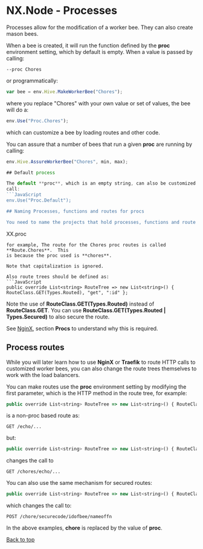 # NX.Node - Processes

Processes allow for the modification of a worker bee.  They can also create mason bees.

When a bee is created, it will run the function defined by the **proc** environment
setting, which by default is empty.   When a value is passed by calling:
```
--proc Chores
```
or programmatically:
```JavaScript
var bee = env.Hive.MakeWorkerBee("Chores");
```
where you replace "Chores" with your own value or set of values, the bee will do a:
```JavaScript
env.Use("Proc.Chores");
```
which can customize a bee by loading routes and other code.

You can assure that a number of bees that run a given **proc** are running by calling:
```JavaScript
env.Hive.AssureWorkerBee("Chores", min, max);

## Default process

The default **proc**, which is an empty string, can also be customized.  At start, it will
call:
```JavaScript
env.Use("Proc.Default");

## Naming Processes, functions and routes for procs

You need to name the projects that hold processes, functions and route in the format of:
```
XX.proc
```
for example, The route for the Chores proc routes is called **Route.Chores**.  This
is because the proc used is **chores**.

Note that capitalization is ignored.

Also route trees should be defined as:
```JavaScript
public override List<string> RouteTree => new List<string>() { RouteClass.GET(Types.Routed), "get", ":id" };
```
Note the use of **RouteClass.GET(Types.Routed)** instead of **RouteClass.GET**.  You can use 
**RouteClass.GET(Types.Routed | Types.Secured)** to also secure the route.

See [NginX](README_NGINX.md), section **Procs** to understand why this is required.

## Process routes

While you will later learn how to use **NginX** or **Traefik** to route  HTTP calls to
customized worker bees, you can also change the route trees themselves to work with
the load balancers.

You can make routes use the **proc** environment setting by modifying the first parameter,
which is the HTTP method in the route tree, for example:
```JavaScript
public override List<string> RouteTree => new List<string>() { RouteClass.GET(), "echo", "?opt?" };
```
is a non-proc based route as:
```
GET /echo/...
```
but:
```JavaScript
public override List<string> RouteTree => new List<string>() { RouteClass.GET(Types.Routed), "echo", "?opt?" };
```
changes the call to
```
GET /chores/echo/...
```
You can also use the same mechanism for secured routes:
```JavaScript
public override List<string> RouteTree => new List<string>() { RouteClass.GET(Types.Routed | Types.Secured), "{id}", ":name"};
```
which changes the call to:
```
POST /chore/securecode/idofbee/nameoffn
```
In the above examples, **chore** is replaced by the value of **proc**.


[Back to top](/help/docs/README.md)
